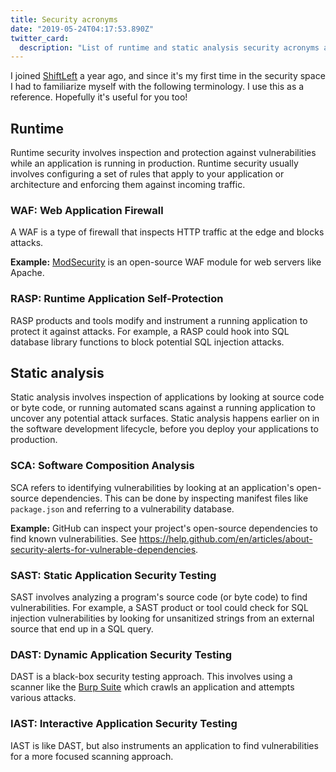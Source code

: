```yaml
---
title: Security acronyms
date: "2019-05-24T04:17:53.890Z"
twitter_card:
  description: "List of runtime and static analysis security acronyms and what they mean"
---
```


I joined [ShiftLeft](https://www.shiftleft.io/) a year ago, and since it's my first time in the security space I had to familiarize myself with the following terminology. I use this as a reference. Hopefully it's useful for you too!

<!--more-->

## Runtime

Runtime security involves inspection and protection against vulnerabilities while an application is running in production. Runtime security usually involves configuring a set of rules that apply to your application or architecture and enforcing them against incoming traffic.

### WAF: Web Application Firewall

A WAF is a type of firewall that inspects HTTP traffic at the edge and blocks attacks.

**Example:** [ModSecurity](https://en.wikipedia.org/wiki/ModSecurity) is an open-source WAF module for web servers like Apache.

### RASP: Runtime Application Self-Protection

RASP products and tools modify and instrument a running application to protect it against attacks. For example, a RASP could hook into SQL database library functions to block potential SQL injection attacks.

## Static analysis

Static analysis involves inspection of applications by looking at source code or byte code, or running automated scans against a running application to uncover any potential attack surfaces. Static analysis happens earlier on in the software development lifecycle, before you deploy your applications to production.

### SCA: Software Composition Analysis

SCA refers to identifying vulnerabilities by looking at an application's open-source dependencies. This can be done by inspecting manifest files like `package.json` and referring to a vulnerability database.

**Example:** GitHub can inspect your project's open-source dependencies to find known vulnerabilities. See https://help.github.com/en/articles/about-security-alerts-for-vulnerable-dependencies.

### SAST: Static Application Security Testing

SAST involves analyzing a program's source code (or byte code) to find vulnerabilities. For example, a SAST product or tool could check for SQL injection vulnerabilities by looking for unsanitized strings from an external source that end up in a SQL query.

### DAST: Dynamic Application Security Testing

DAST is a black-box security testing approach. This involves using a scanner like the [Burp Suite](https://portswigger.net/burp) which crawls an application and attempts various attacks.

### IAST: Interactive Application Security Testing

IAST is like DAST, but also instruments an application to find vulnerabilities for a more focused scanning approach.